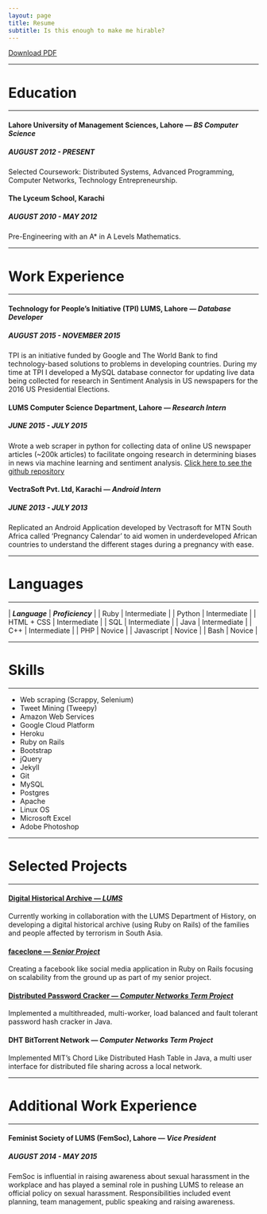 ```yaml
---
layout: page
title: Resume
subtitle: Is this enough to make me hirable?
---
```


[Download PDF](https://drive.google.com/open?id=0B8VFo9UB4caMNF9iWUlIRDdqOEk)

---

# Education

---

#### Lahore University of Management Sciences, Lahore —  _BS Computer Science_

##### AUGUST 2012 - PRESENT
Selected Coursework: Distributed Systems, Advanced Programming, Computer Networks, Technology Entrepreneurship.

#### The Lyceum School, Karachi 

##### AUGUST 2010 - MAY 2012
Pre-Engineering with an A* in A Levels Mathematics.

---

# Work Experience

---

#### Technology for People’s Initiative (TPI) LUMS, Lahore — _Database Developer_

##### AUGUST 2015 - NOVEMBER 2015
TPI is an initiative funded by Google and The World Bank to find technology-based solutions to problems in developing countries. During my time at TPI I developed a MySQL database connector for updating live data being collected for research in Sentiment Analysis in US newspapers for the 2016 US Presidential Elections.

#### LUMS Computer Science Department, Lahore — _Research Intern_

##### JUNE 2015 - JULY 2015
Wrote a web scraper in python for collecting data of online US newspaper articles (~200k articles) to facilitate ongoing research in determining biases in news via machine learning and sentiment analysis. [Click here to see the github repository](https://github.com/alif-bae/news-data-extraction)

#### VectraSoft Pvt. Ltd, Karachi — _Android Intern_

##### JUNE 2013 - JULY 2013
Replicated an Android Application developed by Vectrasoft for MTN South Africa called ‘Pregnancy Calendar’ to aid women in underdeveloped African countries to understand the different stages during a pregnancy with ease.  

---

# Languages

---


| **_Language_** | **_Proficiency_** |
| Ruby | Intermediate |
| Python | Intermediate |
| HTML + CSS | Intermediate |
| SQL | Intermediate |
| Java | Intermediate |
| C++ | Intermediate |
| PHP | Novice |
| Javascript | Novice |
| Bash | Novice |

---

# Skills

---

- Web scraping (Scrappy, Selenium)
- Tweet Mining (Tweepy)
- Amazon Web Services
- Google Cloud Platform
- Heroku
- Ruby on Rails
- Bootstrap 
- jQuery
- Jekyll
- Git
- MySQL
- Postgres
- Apache
- Linux OS
- Microsoft Excel
- Adobe Photoshop

---

# Selected Projects

---

#### [Digital Historical Archive — _LUMS_](https://github.com/alif-bae/victims_of_terrorism)
Currently working in collaboration with the LUMS Department of History, on developing a digital historical archive (using Ruby on Rails) of the families and people affected by terrorism in South Asia.

#### [faceclone — _Senior Project_](https://github.com/alif-bae/faceclone)
Creating a facebook like social media application in Ruby on Rails focusing on scalability from the ground up as part of my senior project.

#### [Distributed Password Cracker — _Computer Networks Term Project_](https://github.com/alif-bae/dht-bittorrent)
Implemented a multithreaded, multi-worker, load balanced and fault tolerant password hash cracker in Java.

#### DHT BitTorrent Network — _Computer Networks Term Project_
Implemented MIT’s Chord Like Distributed Hash Table in Java, a multi user interface for distributed file sharing across a local network. 

---


# Additional Work Experience

---

#### Feminist Society of LUMS (FemSoc), Lahore — _Vice President_

##### AUGUST 2014 - MAY 2015
FemSoc is influential in raising awareness about sexual harassment in the workplace and has played a seminal role in pushing LUMS to release an official policy on sexual harassment. Responsibilities included event planning, team management, public speaking and raising awareness.
